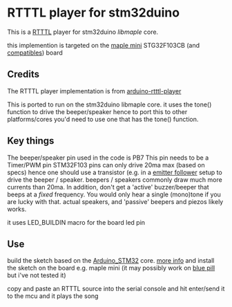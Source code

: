 # RTTTL player for stm32duino 
This is a [RTTTL](https://en.wikipedia.org/wiki/Ring_Tone_Transfer_Language) player for stm32duino *libmaple* core.

this implemention is targeted on the [maple mini](https://www.leaflabs.com/maple/) STG32F103CB (and [compatibles](https://www.ebay.com/sch/i.html?_from=R40&_nkw=maple+mini&_sacat=0)) board

## Credits
The RTTTL player implementation is from [arduino-rtttl-player](https://github.com/ponty/arduino-rtttl-player)

This is ported to run on the stm32duino libmaple core.
it uses the tone() function to drive the beeper/speaker hence to port this to other platforms/cores you'd need to use one that has the tone() function.

## Key things 

The beeper/speaker pin used in the code is PB7 
This pin needs to be a Timer/PWM pin
STM32F103 pins can only drive 20ma max (based on specs) hence one should use a transistor (e.g. in a [emitter follower](https://en.wikipedia.org/wiki/Common_collector) setup to drive the beeper / speaker. beepers / speakers commonly draw much more currents than 20ma. In addition, don't get a 'active' buzzer/beeper that beeps at a *fixed* frequency. You would only hear a single (mono)tone if you are lucky with that. actual speakers, and 'passive' beepers and piezos likely works.

it uses LED_BUILDIN macro for the board led pin

## Use 
build the sketch based on the [Arduino_STM32](https://github.com/rogerclarkmelbourne/Arduino_STM32) core. [more info](https://github.com/rogerclarkmelbourne/Arduino_STM32/wiki) and install the sketch on the board e.g. maple mini (it may possibly work on [blue pill](https://hackaday.com/2017/03/30/the-2-32-bit-arduino-with-debugging/) but i've not tested it)

copy and paste an RTTTL source into the serial console and hit enter/send it to the mcu and it plays the song


